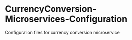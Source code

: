 # CurrencyConversion-Microservices-Configuration
Configuration files for currency conversion microservice
